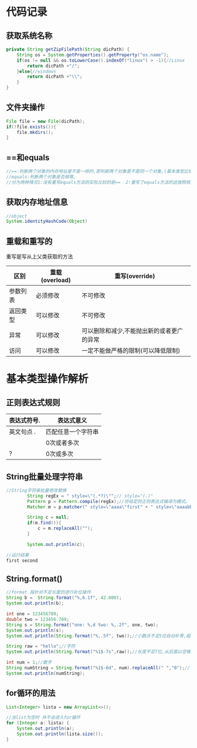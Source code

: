 # 代码记录



##  获取系统名称

```java
private String getZipFilePath(String dicPath) {
    String os = System.getProperties().getProperty("os.name");
    if(os != null && os.toLowerCase().indexOf("linux") > -1){//Linux
        return dicPath +"/";
    }else{//windows
        return dicPath +"\\";
    }
}
```



## 文件夹操作

```java
File file = new File(dicPath);
if(!file.exists()){
    file.mkdirs();
}
```



## ==和equals

```java
//==:判断两个对象的内存地址是不是一样的,即判断两个对象是不是同一个对象,(基本类型比较的是值,引用类型比较的是内存地址)
//equals:判断两个对象是否相等,
//分为两种情况1:没有重写equals方法则实际比较的是==  2:重写了equals方法的这按照规则比较内容信息

```



## 获取内存地址信息

```java
//object
System.identityHashCode(Object)
```

## 重载和重写的

[参考资料]:https://www.runoob.com/java/java-override-overload.html

重写是写从上父类获取的方法

| 区别     | 重载(overload) | 重写(override)                            |
| -------- | -------------- | ----------------------------------------- |
| 参数列表 | 必须修改       | 不可修改                                  |
| 返回类型 | 可以修改       | 不可修改                                  |
| 异常     | 可以修改       | 可以删除和减少,不能抛出新的或者更广的异常 |
| 访问     | 可以修改       | 一定不能做严格的限制(可以降低限制)        |





























# 基本类型操作解析

[正则表达式参考资料]: https://blog.csdn.net/weixin_43860260/article/details/91417485

## 正则表达式规则

| 表达式符号. | 表达式意义         |
| ----------- | ------------------ |
| 英文句点 .  | 匹配任意一个字符串 |
|             | 0次或者多次        |
| ?           | 0次或多次          |





## String批量处理字符串

``` java
//String字符串批量修改替换
		String regEx = " style=\"(.*?)\"";// style="(.)"
        Pattern p = Pattern.compile(regEx);//将给定的正则表达式编译为模式。
        Matcher m = p.matcher(" style=\"aaaa\"first" + " style=\"aaaabbbbbbbbbbbb\" second");

        String c = null;
        if(m.find()){
            c = m.replaceAll("");
        }

        System.out.println(c);

//运行结果
first second
```



## String.format()

[参考资料]:https://segmentfault.com/a/1190000019350486

```java
//format 指针对不足长度的进行补位操作
String b =  String.format("%,6.1f", 42.000);
System.out.println(b);

int one = 123456789;
double two = 123456.789;
String s = String.format("one: %,d two: %,.2f", one, two);
System.out.println(s);
System.out.println(String.format("%,.5f", two));//小数点不足5位自动补零,超过的位数已四色五入的方式进行截取

String raw = "hello";//字符
System.out.println(String.format("%1$-7s",raw));//长度不足7位,从后面以空格补位,

int num = 1;//数字
String numString = String.format("%1$-6d", num).replaceAll(" ","0");//长度不足6位,从后面以空格补位
System.out.println(numString);
```





## for循环的用法

```java
List<Integer> lista = new ArrayList<>();

//当list为空时 并不会进入for循环
for (Integer a: lista) {
    System.out.println(a);
    System.out.println(lista.size());
}
```

